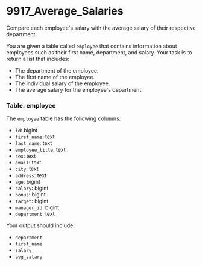 # 9917_Average_Salaries

Compare each employee's salary with the average salary of their respective department.

You are given a table called `employee` that contains information about employees such as their first name, department, and salary. Your task is to return a list that includes:

- The department of the employee.
- The first name of the employee.
- The individual salary of the employee.
- The average salary for the employee's department.

### Table: employee

The `employee` table has the following columns:

- `id`: bigint
- `first_name`: text
- `last_name`: text
- `employee_title`: text
- `sex`: text
- `email`: text
- `city`: text
- `address`: text
- `age`: bigint
- `salary`: bigint
- `bonus`: bigint
- `target`: bigint
- `manager_id`: bigint
- `department`: text

Your output should include:

- `department`
- `first_name`
- `salary`
- `avg_salary`

